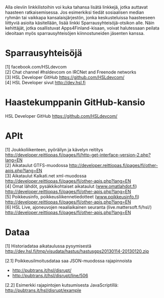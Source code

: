 Alla oleviin linkkilistoihin voi kuka tahansa lisätä linkkejä, jotka auttavat haasteen
ratkaisemisessa. Jos esimerkiksi tiedät sosiaalisen median ryhmän tai
vaikkapa kansalaisjärjestön, jonka keskusteluissa haasteeseen liittyviä asioita
käsitellään, lisää linkki Sparrausyhteisöjä-otsikon alle. Näin kehittäjät, jotka
osallistuvat Apps4Finland-kisaan, voivat halutessaan peilata ideoitaan myös
sparrausyhteisöjen kiinnostuneiden jäsenten kanssa.


Sparrausyhteisöjä
=================
[1] facebook.com/HSLdevcom <br>
[2] Chat channel #hsldevcom on IRCNet and Freenode networks <br>
[3] HSL Developer GitHub https://github.com/HSLdevcom/ <br>
[4] HSL Developer sivut http://dev.hsl.fi

Haastekumppanin GitHub-kansio
=============================
HSL Developer GitHub https://github.com/HSLdevcom/ <br>

APIt
====
[1] Joukkoliikenteen, pyöräilyn ja kävelyn reititys http://developer.reittiopas.fi/pages/fi/http-get-interface-version-2.php?lang=EN <br>
[2] Aikataulut GTFS-muodossa http://developer.reittiopas.fi/pages/fi/other-apis.php?lang=EN <br>
[3] Aikataulut Kalkati.net xml-muodossa http://developer.reittiopas.fi/pages/fi/other-apis.php?lang=EN <br>
[4] Omat lähdöt, pysäkkikohtaiset aikataulut (www.omatlahdot.fi) http://developer.reittiopas.fi/pages/fi/other-apis.php?lang=EN<br>
[5] Poikkeusinfo, poikkeusliikennetiedotteet (www.poikkeusinfo.fi) http://developer.reittiopas.fi/pages/fi/other-apis.php?lang=EN<br>
[6] HSL Live, ajoneuvojen reaaliaikainen seuranta (live.mattersoft.fi/hsl/) http://developer.reittiopas.fi/pages/fi/other-apis.php?lang=EN<br>

Dataa
=====
[1] Historiadataa aikataulussa pysymisestä <br>
http://dev.hsl.fi/tmp/visudata/hastus/hastusgps20130114-20130120.zip <br>

[2.1] Poikkeusilmoitusdataa saa JSON-muodossa rajapinnoista <br>
* http://pubtrans.it/hsl/disrupt/ <br>
* http://pubtrans.it/hsl/disrupt/line/506 <br>

[2.2] Esimerkki rajapintojen kutsumisesta JavaScriptillä: <br>
http://pubtrans.it/hsl/disrupt/example
